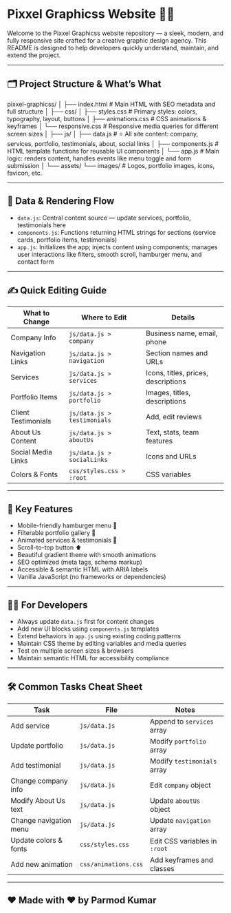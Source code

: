 # Pixxel Graphicss Website 🚀🎨

Welcome to the Pixxel Graphicss website repository — a sleek, modern, and fully responsive site crafted for a creative graphic design agency. This README is designed to help developers quickly understand, maintain, and extend the project.

---

## 🗂️ Project Structure & What’s What

pixxel-graphicss/
│
├── index.html              # Main HTML with SEO metadata and full structure
│
├── css/
│   ├── styles.css          # Primary styles: colors, typography, layout, buttons
│   ├── animations.css      # CSS animations & keyframes
│   └── responsive.css      # Responsive media queries for different screen sizes
│
├── js/
│   ├── data.js             # ⭐ All site content: company, services, portfolio, testimonials, about, social links
│   ├── components.js       # HTML template functions for reusable UI components
│   └── app.js              # Main logic: renders content, handles events like menu toggle and form submission
│
└── assets/
    └── images/             # Logos, portfolio images, icons, favicon, etc.

---

## 🔄 Data & Rendering Flow

- `data.js`: Central content source — update services, portfolio, testimonials here
- `components.js`: Functions returning HTML strings for sections (service cards, portfolio items, testimonials)
- `app.js`: Initializes the app; injects content using components; manages user interactions like filters, smooth scroll, hamburger menu, and contact form

---

## ✍️ Quick Editing Guide

| What to Change      | Where to Edit               | Details                             |
| ------------------- | --------------------------- | ----------------------------------- |
| Company Info        | `js/data.js > company`      | Business name, email, phone         |
| Navigation Links    | `js/data.js > navigation`   | Section names and URLs              |
| Services            | `js/data.js > services`     | Icons, titles, prices, descriptions |
| Portfolio Items     | `js/data.js > portfolio`    | Images, titles, descriptions        |
| Client Testimonials | `js/data.js > testimonials` | Add, edit reviews                   |
| About Us Content    | `js/data.js > aboutUs`      | Text, stats, team features          |
| Social Media Links  | `js/data.js > socialLinks`  | Icons and URLs                      |
| Colors & Fonts      | `css/styles.css > :root`    | CSS variables                       |

---

## 🎯 Key Features

- Mobile-friendly hamburger menu 🍔
- Filterable portfolio gallery 🎨
- Animated services & testimonials 💫
- Scroll-to-top button ⬆️
- Beautiful gradient theme with smooth animations
- SEO optimized (meta tags, schema markup)
- Accessible & semantic HTML with ARIA labels
- Vanilla JavaScript (no frameworks or dependencies)

---

## 👨‍💻 For Developers

- Always update `data.js` first for content changes
- Add new UI blocks using `components.js` templates
- Extend behaviors in `app.js` using existing coding patterns
- Maintain CSS theme by editing variables and media queries
- Test on multiple screen sizes & browsers
- Maintain semantic HTML for accessibility compliance

---

## 🛠️ Common Tasks Cheat Sheet

| Task                   | File                 | Notes                         |
| ---------------------- | -------------------- | ----------------------------- |
| Add service            | `js/data.js`         | Append to `services` array    |
| Update portfolio       | `js/data.js`         | Modify `portfolio` array      |
| Add testimonial        | `js/data.js`         | Modify `testimonials` array   |
| Change company info    | `js/data.js`         | Edit `company` object         |
| Modify About Us text   | `js/data.js`         | Update `aboutUs` object       |
| Change navigation menu | `js/data.js`         | Update `navigation` array     |
| Update colors & fonts  | `css/styles.css`     | Edit CSS variables in `:root` |
| Add new animation      | `css/animations.css` | Add keyframes and classes     |

---

## ❤️ Made with ♥️ by Parmod Kumar
